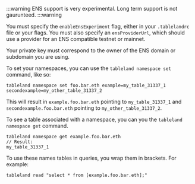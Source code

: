 :::warning
ENS support is very experimental. Long term support is not gaurunteed.
:::warning

You must specify the `enableEnsExperiment` flag, either in your `.tablelandrc` file or your flags. You must also specify an `ensProviderUrl`, which should use a provider for an ENS compatible testnet or mainnet.

Your private key must correspond to the owner of the ENS domain or subdomain you are using.

To set your namespaces, you can use the `tableland namespace set` command, like so:

```
tableland namespace set foo.bar.eth example=my_table_31337_1 secondexample=my_other_table_31337_2
```

This will result in `example.foo.bar.eth` pointing to `my_table_31337_1` and `secondexample.foo.bar.eth` pointing to `my_other_table_31337_2`.

To see a table associated with a namespace, you can you the `tableland namespace get` command.

```
tableland namespace get example.foo.bar.eth
// Result:
my_table_31337_1
```

To use these names tables in queries, you wrap them in brackets. For example:

```
tableland read "select * from [example.foo.bar.eth];"
```
